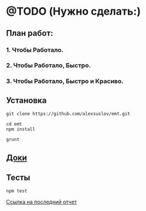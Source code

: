# @TODO (Нужно сделать:)
## План работ:
### 1. Чтобы Работало.

### 2. Чтобы Работало, Быстро.

### 3. Чтобы Работало, Быстро и Красиво.

## Установка
```
git clone https://github.com/alexsuslov/emt.git

cd emt
npm install

grunt

```
## [Доки](http://alexsuslov.github.io/emt/)
## Тесты
```
npm test
```

[Ссылка на последний отчет](https://github.com/alexsuslov/emt/blob/master/report.md)




